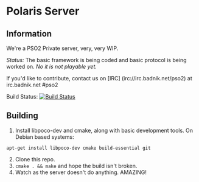 Polaris Server
====
## Information
We're a PSO2 Private server, very, very WIP.

*Status:* The basic framework is being coded and basic protocol is being worked on. *No it is not playable yet.*

If you'd like to contribute, contact us on [IRC] (irc://irc.badnik.net/pso2) at irc.badnik.net #pso2

Build Status: [![Build Status](https://travis-ci.org/cyberkitsune/PolarisServer.svg?branch=master)](https://travis-ci.org/cyberkitsune/PolarisServer)

## Building
1. Install libpoco-dev and cmake, along with basic development tools. On Debian based systems:
```
apt-get install libpoco-dev cmake build-essential git
```
2. Clone this repo.
3. `cmake . && make` and hope the build isn't broken.
4. Watch as the server doesn't do anything. AMAZING!